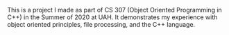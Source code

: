 This is a project I made as part of CS 307 (Object Oriented Programming in C++) in the Summer of 2020 at UAH. It demonstrates my experience with object oriented principles, file processing, and the C++ language.
